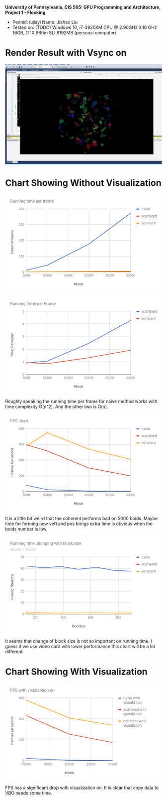 **University of Pennsylvania, CIS 565: GPU Programming and Architecture,
Project 1 - Flocking**

* Pennid: lujiayi Name: Jiahao Liu
* Tested on: (TODO) Windows 10, i7-3920XM CPU @ 2.90GHz 3.10 GHz 16GB, GTX 980m SLI 8192MB (personal computer)

# Render Result with Vsync on

![](images/BOIDS.gif)


# Chart Showing Without Visualization

![](images/chart.png)

![](images/chart1.png)

Roughly speaking the running time per frame for naive method works with time complexity O(n^2). And the other two is O(n).

![](images/chart2.png)

It is a little bit weird that the coherent performs bad on 5000 boids. Maybe time for forming new vel1 and pos brings extra time is obvious when the boids number is low.

![](images/chart3.png)

It seems that change of block size is not so important on running time. I guess if we use video card with lower performance this chart will be a lot different.

# Chart Showing With Visualization

![](images/chart4.png)

FPS has a significant drop with visualization on. It is clear that copy data to VBO needs some time.